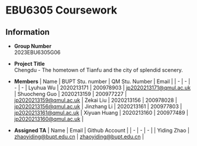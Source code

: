 # EBU6305 Coursework
## Information

* **Group Number** \
    2023EBU6305G06

* **Project Title** \
    Chengdu - The hometown of Tianfu and the city of splendid scenery.

* **Members**
    | Name | BUPT Stu. number | QM Stu. Number | Email |
    | - | - | - | - |
    Lyuhua Wu | 2020213171 | 200978903 | jp2020213171@qmul.ac.uk |
    Shuocheng Guo | 2020213159 | 200977227 | jp2020213159@qmul.ac.uk |
    Zekai Liu | 2020213156 | 200978028 | jp2020213156@qmul.ac.uk |
    Jinzhang Li | 2020213161 | 200977803 | jp2020213161@qmul.ac.uk |
    Xiyuan Huang | 2020213160 | 200977489 | jp2020213160@qmul.ac.uk |

* **Assigned TA**
    | Name | Email | Github Account |
    | - | - | - |
    | Yiding Zhao | zhaoyiding@bupt.edu.cn | zhaoyiding@bupt.edu.cn |
